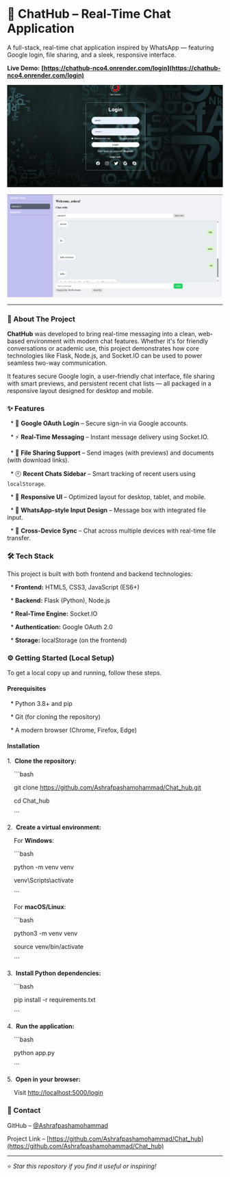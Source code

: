 # 💬 ChatHub – Real-Time Chat Application



A full-stack, real-time chat application inspired by WhatsApp — featuring Google login, file sharing, and a sleek, responsive interface.



**Live Demo:** **[https://chathub-nco4.onrender.com/login](https://chathub-nco4.onrender.com/login)**



![Screenshot of ChatHub Login](s1.png)

![Screenshot of ChatHub Chat Page](s2.png)



-----



### 🚀 About The Project



**ChatHub** was developed to bring real-time messaging into a clean, web-based environment with modern chat features. Whether it's for friendly conversations or academic use, this project demonstrates how core technologies like Flask, Node.js, and Socket.IO can be used to power seamless two-way communication.



It features secure Google login, a user-friendly chat interface, file sharing with smart previews, and persistent recent chat lists — all packaged in a responsive layout designed for desktop and mobile.



### ✨ Features



  * 🔐 **Google OAuth Login** – Secure sign-in via Google accounts.

  * ⚡ **Real-Time Messaging** – Instant message delivery using Socket.IO.

  * 📁 **File Sharing Support** – Send images (with previews) and documents (with download links).

  * 🕘 **Recent Chats Sidebar** – Smart tracking of recent users using `localStorage`.

  * 📱 **Responsive UI** – Optimized layout for desktop, tablet, and mobile.

  * 🧠 **WhatsApp-style Input Design** – Message box with integrated file input.

  * 🔄 **Cross-Device Sync** – Chat across multiple devices with real-time file transfer.



### 🛠️ Tech Stack



This project is built with both frontend and backend technologies:



  * **Frontend:** HTML5, CSS3, JavaScript (ES6+)

  * **Backend:** Flask (Python), Node.js

  * **Real-Time Engine:** Socket.IO

  * **Authentication:** Google OAuth 2.0

  * **Storage:** localStorage (on the frontend)



### ⚙️ Getting Started (Local Setup)



To get a local copy up and running, follow these steps.



#### Prerequisites



  * Python 3.8+ and pip

  * Git (for cloning the repository)

  * A modern browser (Chrome, Firefox, Edge)



#### Installation



1.  **Clone the repository:**



    ```bash

    git clone https://github.com/Ashrafpashamohammad/Chat_hub.git

    cd Chat_hub

    ```



2.  **Create a virtual environment:**



    For **Windows**:



    ```bash

    python -m venv venv

    venv\Scripts\activate

    ```



    For **macOS/Linux**:



    ```bash

    python3 -m venv venv

    source venv/bin/activate

    ```



3.  **Install Python dependencies:**



    ```bash

    pip install -r requirements.txt

    ```



4.  **Run the application:**



    ```bash

    python app.py

    ```



5.  **Open in your browser:**



    Visit [http://localhost:5000/login](http://localhost:5000/login)



### 🤝 Contact



GitHub – [@Ashrafpashamohammad](https://github.com/Ashrafpashamohammad)  

Project Link – [https://github.com/Ashrafpashamohammad/Chat_hub](https://github.com/Ashrafpashamohammad/Chat_hub)



---



⭐ *Star this repository if you find it useful or inspiring!*
